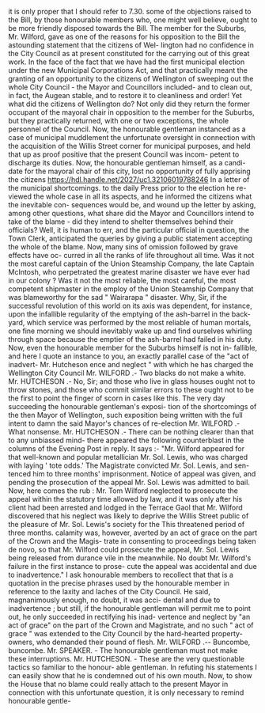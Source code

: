 it is only proper that I should refer to 7.30. some of the objections raised to the Bill, by those honourable members who, one might well believe, ought to be more friendly disposed towards the Bill. The member for the Suburbs, Mr. Wilford, gave as one of the reasons for his opposition to the Bill the astounding statement that the citizens of Wel- lington had no confidence in the City Council as at present constituted for the carrying out of this great work. In the face of the fact that we have had the first municipal election under the new Municipal Corporations Act, and that practically meant the granting of an opportunity to the citizens of Wellington of sweeping out the whole City Council - the Mayor and Councillors included- and to clean out, in fact, the Augean stable, and to restore it to cleanliness and order! Yet what did the citizens of Wellington do? Not only did they return the former occupant of the mayoral chair in opposition to the member for the Suburbs, but they practically returned, with one or two exceptions, the whole personnel of the Council. Now, the honourable gentleman instanced as a case of municipal muddlement the unfortunate oversight in connection with the acquisition of the Willis Street corner for municipal purposes, and held that up as proof positive that the present Council was incom- petent to discharge its duties. Now, the honourable gentleman himself, as a candi- date for the mayoral chair of this city, lost no opportunity of fully apprising the citizens https://hdl.handle.net/2027/uc1.32106019788246 In a letter of the municipal shortcomings. to the daily Press prior to the election he re- viewed the whole case in all its aspects, and he informed the citizens what the inevitable con- sequences would be, and wound up the letter by asking, among other questions, what share did the Mayor and Councillors intend to take of the blame - did they intend to shelter themselves behind their officials? Well, it is human to err, and the particular official in question, the Town Clerk, anticipated the queries by giving a public statement accepting the whole of the blame. Now, many sins of omission followed by grave effects have oc- curred in all the ranks of life throughout all time. Was it not the most careful captain of the Union Steamship Company, the late Captain McIntosh, who perpetrated the greatest marine disaster we have ever had in our colony ? Was it not the most reliable, the most careful, the most competent shipmaster in the employ of the Union Steamship Company that was blameworthy for the sad " Wairarapa " disaster. Why, Sir, if the successful revolution of this world on its axis was dependent, for instance, upon the infallible regularity of the emptying of the ash-barrel in the back-yard, which service was performed by the most reliable of human mortals, one fine morning we should inevitably wake up and find ourselves whirling through space because the emptier of the ash-barrel had failed in his duty. Now, even the honourable member for the Suburbs himself is not in- fallible, and here I quote an instance to you, an exactly parallel case of the "act of inadvert- Mr. Hutcheson ence and neglect " with which he has charged the Wellington City Council Mr. WILFORD .- Two blacks do not make a white. Mr. HUTCHESON .- No, Sir; and those who live in glass houses ought not to throw stones, and those who commit similar errors to these ought not to be the first to point the finger of scorn in cases like this. The very day succeeding the honourable gentleman's exposi- tion of the shortcomings of the then Mayor of Wellington, such exposition being written with the full intent to damn the said Mayor's chances of re-election Mr. WILFORD .- What nonsense. Mr. HUTCHESON .- There can be nothing clearer than that to any unbiassed mind- there appeared the following counterblast in the columns of the Evening Post in reply. It says :- "Mr. Wilford appeared for that well-known and popular metallician Mr. Sol. Lewis, who was charged with laying ' tote odds.' The Magistrate convicted Mr. Sol. Lewis, and sen- tenced him to three months' imprisonment. Notice of appeal was given, and pending the prosecution of the appeal Mr. Sol. Lewis was admitted to bail. Now, here comes the rub : Mr. Tom Wilford neglected to prosecute the appeal within the statutory time allowed by law, and it was only after his client had been arrested and lodged in the Terrace Gaol that Mr. Wilford discovered that his neglect was likely to deprive the Willis Street public of the pleasure of Mr. Sol. Lewis's society for the This threatened period of three months. calamity was, however, averted by an act of grace on the part of the Crown and the Magis- trate in consenting to proceedings being taken de novo, so that Mr. Wilford could prosecute the appeal, Mr. Sol. Lewis being released from durance vile in the meanwhile. No doubt Mr. Wilford's failure in the first instance to prose- cute the appeal was accidental and due to inadvertence." I ask honourable members to recollect that that is a quotation in the precise phrases used by the honourable member in reference to the laxity and laches of the City Council. He said, magnanimously enough, no doubt, it was acci- dental and due to inadvertence ; but still, if the honourable gentleman will permit me to point out, he only succeeded in rectifying his inad- vertence and neglect by "an act of grace" on the part of the Crown and Magistrate, and no such " act of grace " was extended to the City Council by the hard-hearted property-owners, who demanded their pound of flesh. Mr. WILFORD .-- Buncombe, buncombe. Mr. SPEAKER. - The honourable gentleman must not make these interruptions. Mr. HUTCHESON. - These are the very questionable tactics so familiar to the honour- able gentleman. In refuting his statements I can easily show that he is condemned out of his own mouth. Now, to show the House that no blame could really attach to the present Mayor in connection with this unfortunate question, it is only necessary to remind honourable gentle- 